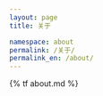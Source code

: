```yaml
---
layout: page
title: 关于

namespace: about
permalink: /关于/
permalink_en: /about/
---
```


{% tf about.md %}